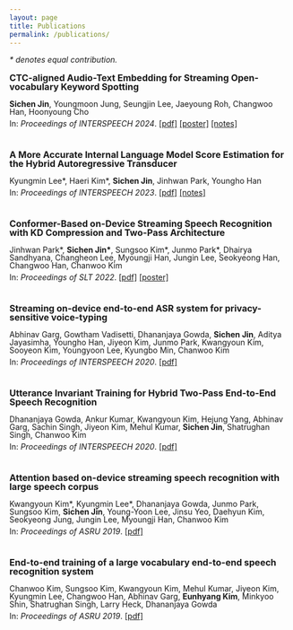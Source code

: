 ```yaml
---
layout: page
title: Publications
permalink: /publications/
---
```

*\* denotes equal contribution.*

<p style="line-height: 1; font-size: 16px"><b>CTC-aligned Audio-Text Embedding for Streaming Open-vocabulary Keyword Spotting</b></p>
<p style="line-height: 1; font-size: 14px"><b>Sichen Jin</b>, Youngmoon Jung, Seungjin Lee, Jaeyoung Roh, Changwoo Han, Hoonyoung Cho</p>
<p style="line-height: 0; font-size: 14px">In: <i>Proceedings of INTERSPEECH 2024</i>.
    <a href="https://doi.org/10.21437/Interspeech.2024-706">[pdf]</a>
    <a href="{{site.url}}/assets/Interspeech2024_poster.pdf">[poster]</a>
    <a href="{{site.url}}/ctcat">[notes]</a>
</p>
<br>

<p style="line-height: 1; font-size: 16px"><b>A More Accurate Internal Language Model Score Estimation for the Hybrid Autoregressive Transducer</b></p>
<p style="line-height: 1; font-size: 14px">Kyungmin Lee*, Haeri Kim*, <b>Sichen Jin</b>, Jinhwan Park, Youngho Han</p>
<p style="line-height: 0; font-size: 14px">In: <i>Proceedings of INTERSPEECH 2023</i>.
    <a href="https://www.isca-archive.org/interspeech_2023/lee23b_interspeech.html">[pdf]</a>
    <a href="{{site.url}}/contextual">[notes]</a>
</p>
<br>

<p style="line-height: 1; font-size: 16px"><b>Conformer-Based on-Device Streaming Speech Recognition with KD Compression and Two-Pass Architecture</b></p>
<p style="line-height: 1; font-size: 14px">Jinhwan Park*, <b>Sichen Jin*</b>, Sungsoo Kim*, Junmo Park*, Dhairya Sandhyana, Changheon Lee, Myoungji Han, Jungin Lee, Seokyeong Han, Changwoo Han, Chanwoo Kim</p>
<p style="line-height: 0; font-size: 14px">In: <i>Proceedings of SLT 2022</i>.
    <a href="https://ieeexplore.ieee.org/document/10023291">[pdf]</a>
    <a href="{{site.url}}/assets/SLT2022_poster.pdf">[poster]</a>
</p>
<br>

<p style="line-height: 1; font-size: 16px"><b>Streaming on-device end-to-end ASR system for privacy-sensitive voice-typing</b></p>
<p style="line-height: 1; font-size: 14px">Abhinav Garg, Gowtham Vadisetti, Dhananjaya Gowda, <b>Sichen Jin</b>, Aditya Jayasimha, Youngho Han, Jiyeon Kim, Junmo Park, Kwangyoun Kim, Sooyeon Kim, Youngyoon Lee, Kyungbo Min, Chanwoo Kim</p>
<p style="line-height: 0; font-size: 14px">In: <i>Proceedings of INTERSPEECH 2020</i>. <a href="https://doi.org/10.21437/Interspeech.2020-3172">[pdf]</a></p>

<br>

<p style="line-height: 1; font-size: 16px"><b>Utterance Invariant Training for Hybrid Two-Pass End-to-End Speech Recognition</b></p>
<p style="line-height: 1; font-size: 14px">Dhananjaya Gowda, Ankur Kumar, Kwangyoun Kim, Hejung Yang, Abhinav Garg, Sachin Singh, Jiyeon Kim, Mehul Kumar, <b>Sichen Jin</b>, Shatrughan Singh, Chanwoo Kim</p>
<p style="line-height: 0; font-size: 14px">In: <i>Proceedings of INTERSPEECH 2020</i>. <a href="https://www.isca-archive.org/interspeech_2020/gowda20_interspeech.html">[pdf]</a></p>

<br>

<p style="line-height: 1; font-size: 16px"><b>Attention based on-device streaming speech recognition with large speech corpus</b></p>
<p style="line-height: 1; font-size: 14px">Kwangyoun Kim*, Kyungmin Lee*, Dhananjaya Gowda, Junmo Park, Sungsoo Kim, <b>Sichen Jin</b>, Young-Yoon Lee, Jinsu Yeo, Daehyun Kim, Seokyeong Jung, Jungin Lee, Myoungji Han, Chanwoo Kim</p>
<p style="line-height: 0; font-size: 14px">In: <i>Proceedings of ASRU 2019</i>.
    <a href="https://arxiv.org/abs/2001.00577">[pdf]</a>
</p>

<br>

<p style="line-height: 1; font-size: 16px"><b>End-to-end training of a large vocabulary end-to-end speech recognition system</b></p>
<p style="line-height: 1; font-size: 14px">Chanwoo Kim, Sungsoo Kim, Kwangyoun Kim, Mehul Kumar, Jiyeon Kim, Kyungmin Lee, Changwoo Han, Abhinav Garg, <b>Eunhyang Kim</b>, Minkyoo Shin, Shatrughan Singh, Larry Heck, Dhananjaya Gowda</p>
<p style="line-height: 0; font-size: 14px">In: <i>Proceedings of ASRU 2019</i>.
    <a href="https://arxiv.org/abs/1912.11040">[pdf]</a>
</p>
